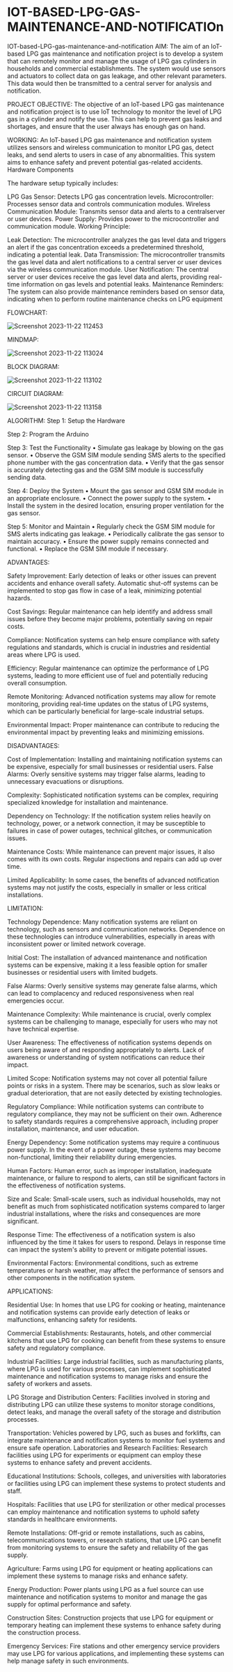 # IOT-BASED-LPG-GAS-MAINTENANCE-AND-NOTIFICATIOn
IOT-based-LPG-gas-maintenance-and-notification
AIM: The aim of an IoT-based LPG gas maintenance and notification project is to develop a system that can remotely monitor and manage the usage of LPG gas cylinders in households and commercial establishments. The system would use sensors and actuators to collect data on gas leakage, and other relevant parameters. This data would then be transmitted to a central server for analysis and notification.

PROJECT OBJECTIVE: The objective of an IoT-based LPG gas maintenance and notification project is to use IoT technology to monitor the level of LPG gas in a cylinder and notify the use. This can help to prevent gas leaks and shortages, and ensure that the user always has enough gas on hand.

WORKING: An IoT-based LPG gas maintenance and notification system utilizes sensors and wireless communication to monitor LPG gas, detect leaks, and send alerts to users in case of any abnormalities. This system aims to enhance safety and prevent potential gas-related accidents. Hardware Components

The hardware setup typically includes:

LPG Gas Sensor: Detects LPG gas concentration levels.
Microcontroller: Processes sensor data and controls communication modules.
Wireless Communication Module: Transmits sensor data and alerts to a centralserver or user devices.
Power Supply: Provides power to the microcontroller and communication module.
Working Principle:

Leak Detection: The microcontroller analyzes the gas level data and triggers an alert if the gas concentration exceeds a predetermined threshold, indicating a potential leak.
Data Transmission: The microcontroller transmits the gas level data and alert notifications to a central server or user devices via the wireless communication module.
User Notification: The central server or user devices receive the gas level data and alerts, providing real-time information on gas levels and potential leaks.
Maintenance Reminders: The system can also provide maintenance reminders based on sensor data, indicating when to perform routine maintenance checks on LPG equipment

FLOWCHART:

![Screenshot 2023-11-22 112453](https://github.com/RILWANAHMEDK/IOT-BASED-LPG-GAS-MAINTENANCE-AND-NOTIFICATION/assets/149694620/2aca7132-7ea2-4118-b2d1-8f402d94b1e9)



MINDMAP:

![Screenshot 2023-11-22 113024](https://github.com/RILWANAHMEDK/IOT-BASED-LPG-GAS-MAINTENANCE-AND-NOTIFICATION/assets/149694620/30beef01-6fb4-4434-ba6a-b2e93e9fc714)


BLOCK DIAGRAM:


![Screenshot 2023-11-22 113102](https://github.com/RILWANAHMEDK/IOT-BASED-LPG-GAS-MAINTENANCE-AND-NOTIFICATION/assets/149694620/252adaf8-8b60-4086-8e6e-b4c14aa2a470)

CIRCUIT DIAGRAM:

![Screenshot 2023-11-22 113158](https://github.com/RILWANAHMEDK/IOT-BASED-LPG-GAS-MAINTENANCE-AND-NOTIFICATION/assets/149694620/973b1fb5-f019-40ac-8ac0-e70d8d6283df)

ALGORITHM: Step 1: Setup the Hardware

Step 2: Program the Arduino

Step 3: Test the Functionality • Simulate gas leakage by blowing on the gas sensor. • Observe the GSM SIM module sending SMS alerts to the specified phone number with the gas concentration data. • Verify that the gas sensor is accurately detecting gas and the GSM SIM module is successfully sending data.

Step 4: Deploy the System • Mount the gas sensor and GSM SIM module in an appropriate enclosure. • Connect the power supply to the system. • Install the system in the desired location, ensuring proper ventilation for the gas sensor.

Step 5: Monitor and Maintain • Regularly check the GSM SIM module for SMS alerts indicating gas leakage. • Periodically calibrate the gas sensor to maintain accuracy. • Ensure the power supply remains connected and functional. • Replace the GSM SIM module if necessary.

ADVANTAGES:

Safety Improvement: Early detection of leaks or other issues can prevent accidents and enhance overall safety. Automatic shut-off systems can be implemented to stop gas flow in case of a leak, minimizing potential hazards.

Cost Savings: Regular maintenance can help identify and address small issues before they become major problems, potentially saving on repair costs.

Compliance: Notification systems can help ensure compliance with safety regulations and standards, which is crucial in industries and residential areas where LPG is used.

Efficiency: Regular maintenance can optimize the performance of LPG systems, leading to more efficient use of fuel and potentially reducing overall consumption.

Remote Monitoring: Advanced notification systems may allow for remote monitoring, providing real-time updates on the status of LPG systems, which can be particularly beneficial for large-scale industrial setups.

Environmental Impact: Proper maintenance can contribute to reducing the environmental impact by preventing leaks and minimizing emissions.

DISADVANTAGES:

Cost of Implementation: Installing and maintaining notification systems can be expensive, especially for small businesses or residential users.
False Alarms: Overly sensitive systems may trigger false alarms, leading to unnecessary evacuations or disruptions.

Complexity: Sophisticated notification systems can be complex, requiring specialized knowledge for installation and maintenance.

Dependency on Technology: If the notification system relies heavily on technology, power, or a network connection, it may be susceptible to failures in case of power outages, technical glitches, or communication issues.

Maintenance Costs: While maintenance can prevent major issues, it also comes with its own costs. Regular inspections and repairs can add up over time.

Limited Applicability: In some cases, the benefits of advanced notification systems may not justify the costs, especially in smaller or less critical installations.

LIMITATION:

Technology Dependence: Many notification systems are reliant on technology, such as sensors and communication networks. Dependence on these technologies can introduce vulnerabilities, especially in areas with inconsistent power or limited network coverage.

Initial Cost: The installation of advanced maintenance and notification systems can be expensive, making it a less feasible option for smaller businesses or residential users with limited budgets.

False Alarms: Overly sensitive systems may generate false alarms, which can lead to complacency and reduced responsiveness when real emergencies occur.

Maintenance Complexity: While maintenance is crucial, overly complex systems can be challenging to manage, especially for users who may not have technical expertise.

User Awareness: The effectiveness of notification systems depends on users being aware of and responding appropriately to alerts. Lack of awareness or understanding of system notifications can reduce their impact.

Limited Scope: Notification systems may not cover all potential failure points or risks in a system. There may be scenarios, such as slow leaks or gradual deterioration, that are not easily detected by existing technologies.

Regulatory Compliance: While notification systems can contribute to regulatory compliance, they may not be sufficient on their own. Adherence to safety standards requires a comprehensive approach, including proper installation, maintenance, and user education.

Energy Dependency: Some notification systems may require a continuous power supply. In the event of a power outage, these systems may become non-functional, limiting their reliability during emergencies.

Human Factors: Human error, such as improper installation, inadequate maintenance, or failure to respond to alerts, can still be significant factors in the effectiveness of notification systems.

Size and Scale: Small-scale users, such as individual households, may not benefit as much from sophisticated notification systems compared to larger industrial installations, where the risks and consequences are more significant.

Response Time: The effectiveness of a notification system is also influenced by the time it takes for users to respond. Delays in response time can impact the system's ability to prevent or mitigate potential issues.

Environmental Factors: Environmental conditions, such as extreme temperatures or harsh weather, may affect the performance of sensors and other components in the notification system.

APPLICATIONS:

Residential Use: In homes that use LPG for cooking or heating, maintenance and notification systems can provide early detection of leaks or malfunctions, enhancing safety for residents.

Commercial Establishments: Restaurants, hotels, and other commercial kitchens that use LPG for cooking can benefit from these systems to ensure safety and regulatory compliance.

Industrial Facilities: Large industrial facilities, such as manufacturing plants, where LPG is used for various processes, can implement sophisticated maintenance and notification systems to manage risks and ensure the safety of workers and assets.

LPG Storage and Distribution Centers: Facilities involved in storing and distributing LPG can utilize these systems to monitor storage conditions, detect leaks, and manage the overall safety of the storage and distribution processes.

Transportation: Vehicles powered by LPG, such as buses and forklifts, can integrate maintenance and notification systems to monitor fuel systems and ensure safe operation. Laboratories and Research Facilities: Research facilities using LPG for experiments or equipment can employ these systems to enhance safety and prevent accidents.

Educational Institutions: Schools, colleges, and universities with laboratories or facilities using LPG can implement these systems to protect students and staff.

Hospitals: Facilities that use LPG for sterilization or other medical processes can employ maintenance and notification systems to uphold safety standards in healthcare environments.

Remote Installations: Off-grid or remote installations, such as cabins, telecommunications towers, or research stations, that use LPG can benefit from monitoring systems to ensure the safety and reliability of the gas supply.

Agriculture: Farms using LPG for equipment or heating applications can implement these systems to manage risks and enhance safety.

Energy Production: Power plants using LPG as a fuel source can use maintenance and notification systems to monitor and manage the gas supply for optimal performance and safety.

Construction Sites: Construction projects that use LPG for equipment or temporary heating can implement these systems to enhance safety during the construction process.

Emergency Services: Fire stations and other emergency service providers may use LPG for various applications, and implementing these systems can help manage safety in such environments.
